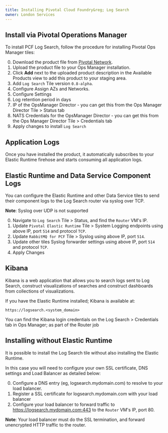 ```yaml
---
title: Installing Pivotal Cloud Foundry&reg; Log Search
owner: London Services
---
```


<a id="installation"></a>
## Install via Pivotal Operations Manager

To install PCF Log Search, follow the procedure for installing Pivotal Ops Manager tiles:

0. Download the product file from [Pivotal Network](https://network.pivotal.io/).
0. Upload the product file to your Ops Manager installation.
0. Click **Add** next to the uploaded product description in the Available Products view to add this product to your staging area.
0. Add `Log Search` Tile version `0.8-alpha`.  
0. Configure Assign AZs and Networks.
0. Configure Settings
  0. Log retention period in days
  0. IP of the OpsManager Director - you can get this from the Ops Manager Director Tile > Status tab
  0. NATS Credentials for the OpsManager Director - you can get this from the Ops Manager Director Tile > Credentials tab
0. Apply changes to install `Log Search`

## Application Logs

Once you have installed the product, it automatically subscribes to your Elastic Runtime firehose and starts consuming all application logs.

<a id="elastic-runtime"></a>
## Elastic Runtime and Data Service Component Logs

You can configure the Elastic Runtime and other Data Service tiles to send their component logs to the Log Search router via syslog over TCP.

<p class="note"><strong>Note</strong>: Syslog over UDP is not supported</p>


0.  Navigate to `Log Search` Tile > Status, and find the `Router` VM's IP.
0.  Update `Pivotal Elastic Runtime` Tile > System Logging endpoints using above IP, port `514` and protocol `TCP`.
0.  Update `RabbitMQ for PCF` Tile > Syslog using above IP, port `514`.
0.  Update other tiles Syslog forwarder settings using above IP, port `514` and protocol `TCP`.
0.  Apply Changes

<a id="kibana"></a>
## Kibana

Kibana is a web application that allows you to search logs sent to Log Search, construct visualizations of searches and construct dashboards from collections of visualizations.

If you have the Elastic Runtime installed; Kibana is available at:

```
https://logsearch.<system_domain>
```

You can find the Kibana login credentials on the Log Search > Credentials tab in Ops Manager; as part of the Router job

<a id="installing-elastic-runtime"></a>
## Installing without Elastic Runtime

It is possible to install the Log Search tile without also installing the Elastic Runtime.

In this case you will need to configure your own SSL certificate, DNS settings and Load Balancer as detailed below:

0. Configure a DNS entry (eg, logsearch.mydomain.com) to resolve to your load balancer.
0. Register a SSL certificate for logsearch.mydomain.com with your load balancer
0. Configure your load balancer to forward traffic to https://logsearch.mydomain.com:443 to the `Router` VM's IP, port 80.

<p class="note"><strong>Note</strong>: Your load balancer must do the SSL termination, and forward unencrypted HTTP traffic to the router.</p>
